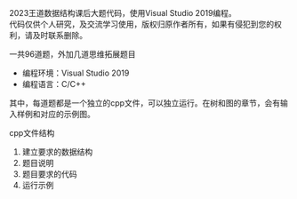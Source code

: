 2023王道数据结构课后大题代码，使用Visual Studio 2019编程。  
 代码仅供个人研究，及交流学习使用，版权归原作者所有，如果有侵犯到您的权利，请及时联系删除。  

一共96道题，外加几道思维拓展题目

 - 编程环境：Visual Studio 2019
 - 编程语言：C/C++

其中，每道题都是一个独立的cpp文件，可以独立运行。在树和图的章节，会有输入样例和对应的示例图。

cpp文件结构

 1. 建立要求的数据结构
 2. 题目说明
 3. 题目要求的代码
 4. 运行示例
